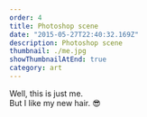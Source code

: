 ```yaml
---
order: 4
title: Photoshop scene
date: "2015-05-27T22:40:32.169Z"
description: Photoshop scene
thumbnail: ./me.jpg
showThumbnailAtEnd: true
category: art
---
```


Well, this is just me.  
But I like my new hair. 😎
